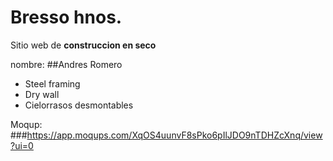 # Bresso hnos. 

Sitio web de **construccion en seco**

nombre: ##Andres Romero

- Steel framing
- Dry wall
- Cielorrasos desmontables

Moqup: ###https://app.moqups.com/XqOS4uunvF8sPko6pIlJDO9nTDHZcXnq/view?ui=0

